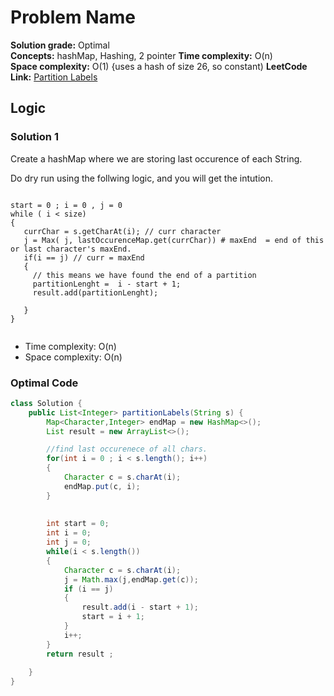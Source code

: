 # Problem Name

**Solution grade:** Optimal  
**Concepts:** hashMap, Hashing, 2 pointer
**Time complexity:** O(n)  
**Space complexity:** O(1)   {uses a hash of size 26, so constant)
**LeetCode Link:** [Partition Labels](https://leetcode.com/problems/partition-labels)


## Logic




### Solution 1

Create a hashMap where we are storing last occurence of each String.

Do dry run using the follwing logic, and you will get the intution.
```

start = 0 ; i = 0 , j = 0
while ( i < size)
{
   currChar = s.getCharAt(i); // curr character
   j = Max( j, lastOccurenceMap.get(currChar)) # maxEnd  = end of this or last character's maxEnd.
   if(i == j) // curr = maxEnd 
   {
     // this means we have found the end of a partition
     partitionLenght =  i - start + 1;
     result.add(partitionLenght);
     
   }
}


```

- Time complexity: O(n)
- Space complexity: O(n)


### Optimal Code

```java
class Solution {
    public List<Integer> partitionLabels(String s) {
        Map<Character,Integer> endMap = new HashMap<>();
        List result = new ArrayList<>();

        //find last occurenece of all chars.
        for(int i = 0 ; i < s.length(); i++)
        {
            Character c = s.charAt(i);
            endMap.put(c, i);
        }
        
        
        int start = 0;
        int i = 0;
        int j = 0;
        while(i < s.length())
        {
            Character c = s.charAt(i);
            j = Math.max(j,endMap.get(c));
            if (i == j)
            {
                result.add(i - start + 1);
                start = i + 1;
            }
            i++; 
        }
        return result ;
        
    }
}

